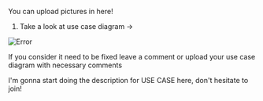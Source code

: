 You can upload pictures in here!

1. Take a look at use case diagram ->
   
![Error](https://github.com/kesa0v0/NoiseFilter/blob/main/img/UseCase_diagram.png)

If you consider it need to be fixed leave a comment or upload your use case diagram with necessary comments 

I'm gonna start doing the description for USE CASE here, don't hesitate to join! 
